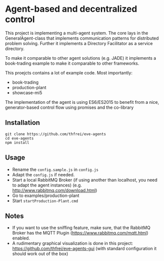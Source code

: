 Agent-based and decentralized control
========================

This project is implementing a multi-agent system.
The core lays in the GeneralAgent-class that implements communication patterns for distributed problem solving.
Further it implements a Directory Facilitator as a service directory.

To make it comparable to other agent solutions (e.g. JADE) it implements a book-trading example to make it comparable to other frameworks.

This proejcts contains a lot of example code. Most importantly:
* book-trading
* production-plant
* showcase-mi5

The implementation of the agent is using ES6/ES2015 to benefit from a nice, generator-based control flow using promises and the co-library

Installation
-------------

```
git clone https://github.com/thfrei/eve-agents
cd eve-agents
npm install
```

Usage
-------

* Rename the `config.sample.js` in `config.js`
* Adapt the `config.js` if needed.
* Start a local RabbitMQ Broker (if using another than localhost, you need to adapt the agent instances) (e.g. http://www.rabbitmq.com/download.html)
* Go to examples/production-plant
* Start `startProduction-Plant.cmd`

Notes
-------
* If you want to use the sniffing feature, make sure, that the RabbitMQ Broker has the MQTT Plugin (https://www.rabbitmq.com/mqtt.html) enabled.
* A rudimentary graphical visualization is done in this project: https://github.com/thfrei/eve-agents-gui (with standard configuration it should work out of the box)
